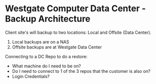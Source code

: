 # Westgate Computer Data Center - Backup Architecture

Client site's will backup to two locations: Local and Offsite (Data Center). 
1. Local backups are on a NAS
2. Offsite backups are at Westgate Data Center

Connecting to a DC Repo to do a restore: 
- What machine do I need to be on? 
- Do I need to connect to 1 of the 3 repos that the customer is also on? 
- Login Credentials? 